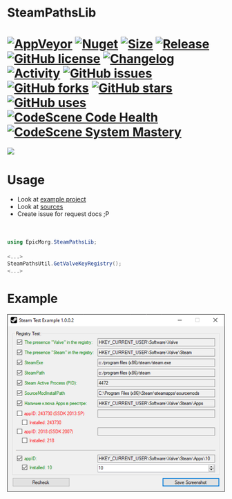 # SteamPathsLib

# [![AppVeyor](https://img.shields.io/appveyor/ci/stamepicmorg/steampathslib?style=flat-square)](https://ci.appveyor.com/project/stamepicmorg/steampathslib) [![Nuget](https://img.shields.io/nuget/v/EpicMorg.SteamPathsLib?style=flat-square)](https://www.nuget.org/packages/EpicMorg.SteamPathsLib/) [![Size](https://img.shields.io/github/repo-size/EpicMorg/SteamPathsLib?label=size&style=flat-square)](https://github.com/EpicMorg/SteamPathsLib/archive/master.zip) [![Release](https://img.shields.io/github/v/release/EpicMorg/SteamPathsLib?style=flat-square)](https://github.com/EpicMorg/SteamPathsLib/releases) [![GitHub license](https://img.shields.io/github/license/EpicMorg/SteamPathsLib.svg?style=popout-square)](LICENSE.md) [![Changelog](https://img.shields.io/badge/Changelog-yellow.svg?style=popout-square)](CHANGELOG.md) [![Activity](https://img.shields.io/github/commit-activity/w/EpicMorg/SteamPathsLib?&style=flat-square)](https://github.com/EpicMorg/SteamPathsLib/commits) [![GitHub issues](https://img.shields.io/github/issues/EpicMorg/SteamPathsLib.svg?style=popout-square)](https://github.com/EpicMorg/SteamPathsLib/issues) [![GitHub forks](https://img.shields.io/github/forks/EpicMorg/SteamPathsLib.svg?style=popout-square)](https://github.com/EpicMorg/SteamPathsLib/network) [![GitHub stars](https://img.shields.io/github/stars/EpicMorg/SteamPathsLib.svg?style=popout-square)](https://github.com/EpicMorg/SteamPathsLib/stargazers) [![GitHub uses](https://img.shields.io/sourcegraph/rrc/github.com/EpicMorg/SteamPathsLib?style=flat-square)](https://github.com/EpicMorg/SteamPathsLib/pulse) [![CodeScene Code Health](https://codescene.io/projects/6853/status-badges/code-health)](https://codescene.io/projects/6853) [![CodeScene System Mastery](https://codescene.io/projects/6853/status-badges/system-mastery)](https://codescene.io/projects/6853)

[![](https://codescene.io/projects/6853/status.svg)](https://codescene.io/projects/6853/jobs/latest-successful/results)

# Usage

* Look at [example project](https://github.com/EpicMorg/SteamPathsLib/blob/master/src/SteamTest/FrmMain.cs)
* Look at [sources](https://github.com/EpicMorg/SteamPathsLib/blob/master/src/EpicMorg.SteamPathsLib/SteamPathsUtil.cs)
* Create issue for request docs ;P

``` csharp


using EpicMorg.SteamPathsLib;

<...>
SteamPathsUtil.GetValveKeyRegistry();
<...>


```

# Example

![Example](https://raw.githubusercontent.com/EpicMorg/SteamPathsLib/master/SteamTest.Png)
